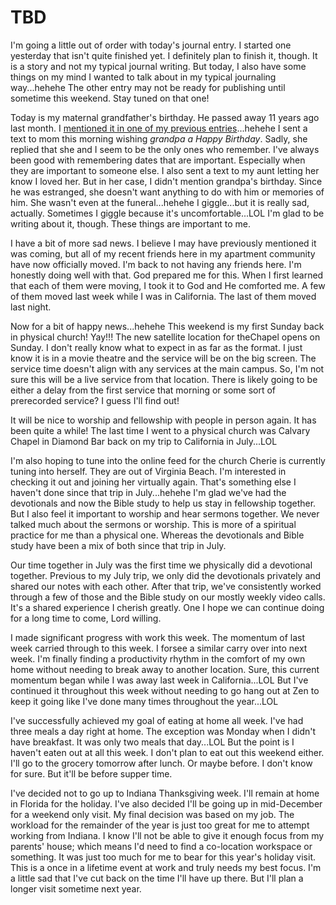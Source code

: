 # TBD

I'm going a little out of order with today's journal entry. I started one yesterday that isn't quite finished yet. I definitely plan to finish it, though. It is a story and not my typical journal writing. But today, I also have some things on my mind I wanted to talk about in my typical journaling way...hehehe The other entry may not be ready for publishing until sometime this weekend. Stay tuned on that one!

Today is my maternal grandfather's birthday. He passed away 11 years ago last month. I [mentioned it in one of my previous entries](../10/29_no-title)...hehehe I sent a text to mom this morning wishing *grandpa a Happy Birthday*. Sadly, she replied that she and I seem to be the only ones who remember. I've always been good with remembering dates that are important. Especially when they are important to someone else. I also sent a text to my aunt letting her know I loved her. But in her case, I didn't mention grandpa's birthday. Since he was estranged, she doesn't want anything to do with him or memories of him. She wasn't even at the funeral...hehehe I giggle...but it is really sad, actually. Sometimes I giggle because it's uncomfortable...LOL I'm glad to be writing about it, though. These things are important to me.

I have a bit of more sad news. I believe I may have previously mentioned it was coming, but all of my recent friends here in my apartment community have now officially moved. I'm back to not having any friends here. I'm honestly doing well with that. God prepared me for this. When I first learned that each of them were moving, I took it to God and He comforted me. A few of them moved last week while I was in California. The last of them moved last night.

Now for a bit of happy news...hehehe This weekend is my first Sunday back in physical church! Yay!!! The new satellite location for theChapel opens on Sunday. I don't really know what to expect in as far as the format. I just know it is in a movie theatre and the service will be on the big screen. The service time doesn't align with any services at the main campus. So, I'm not sure this will be a live service from that location. There is likely going to be either a delay from the first service that morning or some sort of prerecorded service? I guess I'll find out!

It will be nice to worship and fellowship with people in person again. It has been quite a while! The last time I went to a physical church was Calvary Chapel in Diamond Bar back on my trip to California in July...LOL

I'm also hoping to tune into the online feed for the church Cherie is currently tuning into herself. They are out of Virginia Beach. I'm interested in checking it out and joining her virtually again. That's something else I haven't done since that trip in July...hehehe I'm glad we've had the devotionals and now the Bible study to help us stay in fellowship together. But I also feel it important to worship and hear sermons together. We never talked much about the sermons or worship. This is more of a spiritual practice for me than a physical one. Whereas the devotionals and Bible study have been a mix of both since that trip in July.

Our time together in July was the first time we physically did a devotional together. Previous to my July trip, we only did the devotionals privately and shared our notes with each other. After that trip, we've consistently worked through a few of those and the Bible study on our mostly weekly video calls. It's a shared experience I cherish greatly. One I hope we can continue doing for a long time to come, Lord willing.

I made significant progress with work this week. The momentum of last week carried through to this week. I forsee a similar carry over into next week. I'm finally finding a productivity rhythm in the comfort of my own home without needing to break away to another location. Sure, this current momentum began while I was away last week in California...LOL But I've continued it throughout this week without needing to go hang out at Zen to keep it going like I've done many times throughout the year...LOL

I've successfully achieved my goal of eating at home all week. I've had three meals a day right at home. The exception was Monday when I didn't have breakfast. It was only two meals that day...LOL But the point is I haven't eaten out at all this week. I don't plan to eat out this weekend either. I'll go to the grocery tomorrow after lunch. Or maybe before. I don't know for sure. But it'll be before supper time.

I've decided not to go up to Indiana Thanksgiving week. I'll remain at home in Florida for the holiday. I've also decided I'll be going up in mid-December for a weekend only visit. My final decision was based on my job. The workload for the remainder of the year is just too great for me to attempt working from Indiana. I know I'll not be able to give it enough focus from my parents' house; which means I'd need to find a co-location workspace or something. It was just too much for me to bear for this year's holiday visit. This is a once in a lifetime event at work and truly needs my best focus. I'm a little sad that I've cut back on the time I'll have up there. But I'll plan a longer visit sometime next year.

